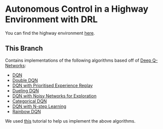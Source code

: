# Autonomous Control in a Highway Environment with DRL
You can find the highway environment [here](https://highway-env.farama.org/).

## This Branch
Contains implementations of the following algorithms based off of [Deep Q-Networks](https://arxiv.org/pdf/1312.5602.pdf):
- [DQN](base_dqn/dqn.ipynb)
- [Double DQN](double_dqn/double_dqn.ipynb)
- [DQN with Prioritised Experience Replay](per_dqn/prioritised_experience_replay.ipynb)
- [Dueling DQN](dueling_dqn/dueling_networks.ipynb)
- [DQN with Noisy Networks for Exploration](noisy_dqn/noisy_networks_for_exploration.ipynb)
- [Categorical DQN](categorical_dqn/categorical_dqn.ipynb)
- [DQN with N-step Learning](n_step_dqn/n_step_dqn.ipynb)
- [Rainbow DQN](rainbow_dqn/rainbow_dqn.ipynb)

We used [this](https://github.com/Curt-Park/rainbow-is-all-you-need) tutorial to help us implement the above algorithms.